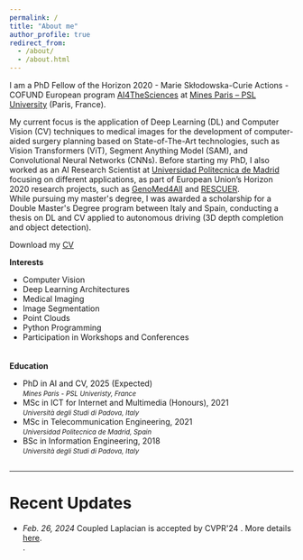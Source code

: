```yaml
---
permalink: /
title: "About me"
author_profile: true
redirect_from: 
  - /about/
  - /about.html
---
```


I am a PhD Fellow of the Horizon 2020 - Marie Skłodowska-Curie Actions - COFUND European program [AI4TheSciences](https://psl.eu/en/research/major-research-projects/european-programs/ai4thesciences-doctoral-program) at [Mines Paris – PSL University](https://www.minesparis.psl.eu/en/home/) (Paris, France).

My current focus is the application of Deep Learning (DL) and Computer Vision (CV) techniques to medical images for the development of computer-aided surgery planning based on State-of-The-Art technologies, such as Vision Transformers (ViT), Segment Anything Model (SAM), and Convolutional Neural Networks (CNNs). 
Before starting my PhD, I also worked as an AI Research Scientist at [Universidad Politecnica de Madrid](https://www.gatv.ssr.upm.es/index.php/en/) focusing on different applications, as part of European Union’s Horizon 2020 research projects, such as [GenoMed4All](https://genomed4all.eu/) and [RESCUER](https://rescuerproject.eu/).  
While pursuing my master's degree, I was awarded a scholarship for a Double Master's Degree program between Italy and Spain, conducting a thesis on DL and CV applied to autonomous driving (3D depth completion and object detection).

<i class="fa-solid fa-download" aria-hidden="true"></i> Download my [CV](../files/CV.pdf)

<style>
    .container {
        display: flex;
        flex-wrap: wrap;
        gap: 20px; /* Adjust the gap size as needed */
    }
    .box {
        flex: 1;
        min-width: 300px; /* Adjust as needed */
        box-sizing: border-box;
    }
    
    @media (max-width: 600px) {
        .box {
            flex-basis: 100%;
        }
    }
</style>

<div class="container">
    <div class="box">
        <strong>Interests</strong>
        <ul>
            <li>Computer Vision</li>
            <li>Deep Learning Architectures</li>
            <li>Medical Imaging</li>
            <li>Image Segmentation</li>
            <li>Point Clouds</li>
            <li>Python Programming</li>
            <li>Participation in Workshops and Conferences</li>
        </ul>
    </div>
    <div class="box">
        <strong>Education</strong>
        <ul class="fa-ul">
            <li><span class="fa-li"><i class="fa-solid fa-graduation-cap"></i></span> PhD in AI and CV, 2025 (Expected)<br> <small><em>Mines Paris - PSL Univeristy, France</em></small></li>
            <li><span class="fa-li"><i class="fa-solid fa-graduation-cap"></i></span> MSc in ICT for Internet and Multimedia (Honours), 2021 <br> <small><em>Università degli Studi di Padova, Italy</em></small></li>
            <li><span class="fa-li"><i class="fa-solid fa-graduation-cap"></i></span> MSc in Telecommunication Engineering, 2021 <br> <small><em>Universidad Politecnica de Madrid, Spain</em></small></li>
            <li><span class="fa-li"><i class="fa-solid fa-graduation-cap"></i></span> BSc in Information Engineering, 2018 <br> <small><em>Università degli Studi di Padova, Italy</em></small></li>
        </ul>
    </div>
</div>

----
Recent Updates
======
<ul>
    <li><em>Feb. 26, 2024</em> Coupled Laplacian is accepted by CVPR'24 <i class="fa-solid fa-champagne-glasses"></i><i class="fa-solid fa-champagne-glasses"></i><i class="fa-solid fa-champagne-glasses"></i>. More details <a href="/publication/2024-02-26-coupled-laplacian">here</a>.</li>.
</ul>
